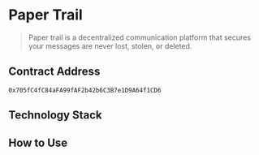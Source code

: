 # Paper Trail

> Paper trail is a decentralized communication platform that secures your messages are never lost, stolen, or deleted.

## Contract Address

`0x705fC4fC84aFA99fAF2b42b6C3B7e1D9A64f1CD6`

## Technology Stack

## How to Use
  
